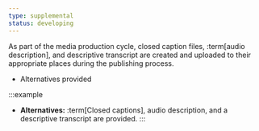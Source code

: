 ```yaml
---
type: supplemental
status: developing
---
```


As part of the media production cycle, closed caption files, :term[audio description], and descriptive transcript are created and uploaded to their appropriate places during the publishing process.

* Alternatives provided

:::example
* **Alternatives:** :term[Closed captions], audio description, and a descriptive transcript are provided.
:::